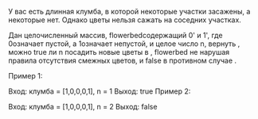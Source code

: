 У вас есть длинная клумба, в которой некоторые участки засажены, а некоторые нет. Однако цветы нельзя сажать на соседних участках.

Дан целочисленный массив, flowerbedсодержащий 0' и 1', где 0означает пустой, а 1означает непустой, и целое число n, вернуть , можно true ли n посадить новые цветы в , flowerbed не нарушая правила отсутствия смежных цветов, и false в противном случае .

Пример 1:

Вход: клумба = [1,0,0,0,1], n = 1
Выход: true
Пример 2:

Вход: клумба = [1,0,0,0,1], n = 2
Выход: false
